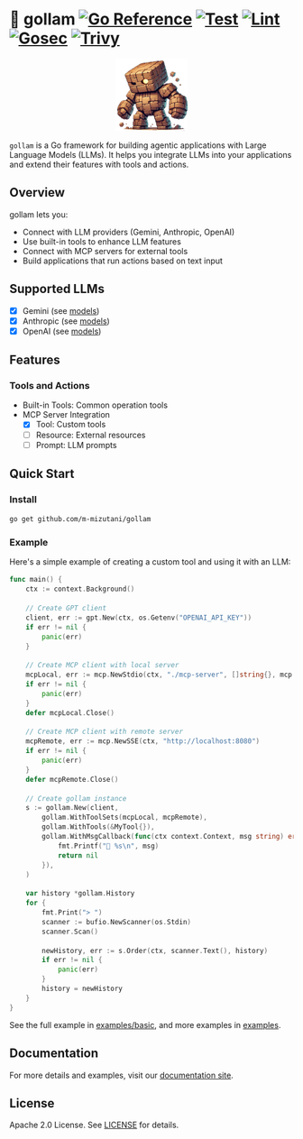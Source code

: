 # 🤖 gollam [![Go Reference](https://pkg.go.dev/badge/github.com/m-mizutani/gollam.svg)](https://pkg.go.dev/github.com/m-mizutani/gollam) [![Test](https://github.com/m-mizutani/gollam/actions/workflows/test.yml/badge.svg)](https://github.com/m-mizutani/gollam/actions/workflows/test.yml) [![Lint](https://github.com/m-mizutani/gollam/actions/workflows/lint.yml/badge.svg)](https://github.com/m-mizutani/gollam/actions/workflows/lint.yml) [![Gosec](https://github.com/m-mizutani/gollam/actions/workflows/gosec.yml/badge.svg)](https://github.com/m-mizutani/gollam/actions/workflows/gosec.yml) [![Trivy](https://github.com/m-mizutani/gollam/actions/workflows/trivy.yml/badge.svg)](https://github.com/m-mizutani/gollam/actions/workflows/trivy.yml)


<p align="center">
  <img src="./doc/images/logo.png" height="128" />
</p>


`gollam` is a Go framework for building agentic applications with Large Language Models (LLMs). It helps you integrate LLMs into your applications and extend their features with tools and actions.

## Overview

gollam lets you:
- Connect with LLM providers (Gemini, Anthropic, OpenAI)
- Use built-in tools to enhance LLM features
- Connect with MCP servers for external tools
- Build applications that run actions based on text input

## Supported LLMs

- [x] Gemini (see [models](https://ai.google.dev/gemini-api/docs/models?hl=ja))
- [x] Anthropic (see [models](https://docs.anthropic.com/en/docs/about-claude/models/all-models))
- [x] OpenAI (see [models](https://platform.openai.com/docs/models))

## Features

### Tools and Actions

- Built-in Tools: Common operation tools
- MCP Server Integration
  - [x] Tool: Custom tools
  - [ ] Resource: External resources
  - [ ] Prompt: LLM prompts

## Quick Start

### Install

```bash
go get github.com/m-mizutani/gollam
```

### Example
Here's a simple example of creating a custom tool and using it with an LLM:

```go
func main() {
	ctx := context.Background()

	// Create GPT client
	client, err := gpt.New(ctx, os.Getenv("OPENAI_API_KEY"))
	if err != nil {
		panic(err)
	}

	// Create MCP client with local server
	mcpLocal, err := mcp.NewStdio(ctx, "./mcp-server", []string{}, mcp.WithEnvVars([]string{"MCP_ENV=test"}))
	if err != nil {
		panic(err)
	}
	defer mcpLocal.Close()

	// Create MCP client with remote server
	mcpRemote, err := mcp.NewSSE(ctx, "http://localhost:8080")
	if err != nil {
		panic(err)
	}
	defer mcpRemote.Close()

	// Create gollam instance
	s := gollam.New(client,
		gollam.WithToolSets(mcpLocal, mcpRemote),
		gollam.WithTools(&MyTool{}),
		gollam.WithMsgCallback(func(ctx context.Context, msg string) error {
			fmt.Printf("🤖 %s\n", msg)
			return nil
		}),
	)

	var history *gollam.History
	for {
		fmt.Print("> ")
		scanner := bufio.NewScanner(os.Stdin)
		scanner.Scan()

		newHistory, err := s.Order(ctx, scanner.Text(), history)
		if err != nil {
			panic(err)
		}
		history = newHistory
	}
}
```

See the full example in [examples/basic](https://github.com/m-mizutani/gollam/tree/main/examples/basic), and more examples in [examples](https://github.com/m-mizutani/gollam/tree/main/examples).

## Documentation

For more details and examples, visit our [documentation site](https://github.com/m-mizutani/gollam/tree/main/doc).

## License

Apache 2.0 License. See [LICENSE](LICENSE) for details.